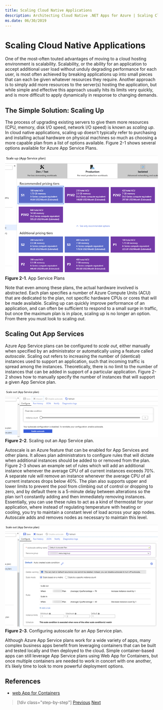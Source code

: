 ```yaml
---
title: Scaling Cloud Native Applications
description: Architecting Cloud Native .NET Apps for Azure | Scaling Cloud Native Applications
ms.date: 06/30/2019
---
```

# Scaling Cloud Native Applications

One of the most-often touted advantages of moving to a cloud hosting environment is scalability. Scalability, or the ability for an application to accept additional user load without unduly degrading performance for each user, is most often achieved by breaking applications up into small pieces that can each be given whatever resources they require. Another approach is to simply add more resources to the server(s) hosting the application, but while simple and effective this approach usually hits its limits very quickly, and is more difficult to apply dynamically in response to changing demands.

## The Simple Solution: Scaling Up

The process of upgrading existing servers to give them more resources (CPU, memory, disk I/O speed, network I/O speed) is known as *scaling up*. In cloud native applications, scaling up doesn’t typically refer to purchasing and installing actual hardware on physical machines so much as choosing a more capable plan from a list of options available. Figure 2-1 shows several options available for Azure App Service Plans.

![App Service Plans](./media/azure-app-service-plans.png)
**Figure 2-1**. App Service Plans

Note that even among these plans, the actual hardware involved is abstracted. Each plan specifies a number of Azure Compute Units (ACU) that are dedicated to the plan, not specific hardware CPUs or cores that will be made available. Scaling up can quickly improve performance of an application, and can often be sufficient to respond to a small surge in traffic, but once the maximum plan is in place, scaling up is no longer an option. From there you must look to scaling *out*.

## Scaling Out App Services

Azure App Service plans can be configured to *scale out*, either manually when specified by an administrator or automatically using a feature called *autoscale*. Scaling out refers to increasing the number of (identical) instances used to support an application, such that incoming traffic is spread among the instances. Theoretically, there is no limit to the number of instances that can be added in support of a particular application. Figure 2-2 shows how to manually specify the number of instances that will support a given App Service plan.

![Scaling out an App Service plan.](./media/scaling-out-an-app-service-plan.png)
**Figure 2-2**. Scaling out an App Service plan.

Autoscale is an Azure feature that can be enabled for App Services and other plans. It allows plan administrators to configure rules that will dictate when additional instances should be added to or removed from the plan. Figure 2-3 shows an example set of rules which will add an additional instance whenever the average CPU of all current instances exceeds 70%. A separate rule will remove an instance whenever the average CPU of all current instances drops below 40%. The plan also supports upper and lower limits to prevent the pool from climbing out of control or dropping to zero, and by default there is a 5-minute delay between alterations so the plan isn’t constantly adding and then immediately removing instances. Essentially, you can use these rules to act as a kind of thermostat for your application, where instead of regulating temperature with heating or cooling, you try to maintain a constant level of load across your app nodes. Autoscale adds and removes nodes as necessary to maintain this level.

![Configuring autoscale for an App Service plan.](./media/configuring-autoscale-in-app-service-plans.png)
**Figure 2-3**. Configuring autoscale for an App Service plan.

Although Azure App Service plans work for a wide variety of apps, many complex business apps benefit from leveraging containers that can be built and tested locally and then deployed to the cloud. Simple container-based apps can still leverage App Service plans using Web App for Containers, but once multiple containers are needed to work in concert with one another, it’s likely time to look to more powerful deployment options.

## References

- [web App for Containers](https://azure.microsoft.com/en-us/services/app-service/containers/)

>[!div class="step-by-step"]
>[Previous](azure-cloud-native-development-stack.md)
>[Next](leveraging-containers-and-orchestrators.md)
